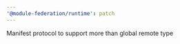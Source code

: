 ```yaml
---
'@module-federation/runtime': patch
---
```


Manifest protocol to support more than global remote type
